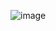 ![image](https://user-images.githubusercontent.com/63789702/187582285-737972ff-a099-432b-b9f9-7d8b4474de9d.png)
